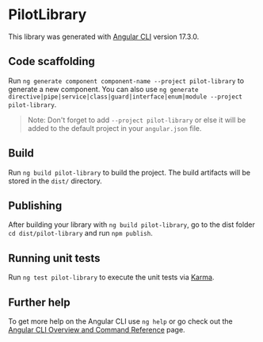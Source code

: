 # PilotLibrary

This library was generated with [Angular CLI](https://github.com/angular/angular-cli) version 17.3.0.

## Code scaffolding

Run `ng generate component component-name --project pilot-library` to generate a new component. You can also use `ng generate directive|pipe|service|class|guard|interface|enum|module --project pilot-library`.
> Note: Don't forget to add `--project pilot-library` or else it will be added to the default project in your `angular.json` file. 

## Build

Run `ng build pilot-library` to build the project. The build artifacts will be stored in the `dist/` directory.

## Publishing

After building your library with `ng build pilot-library`, go to the dist folder `cd dist/pilot-library` and run `npm publish`.

## Running unit tests

Run `ng test pilot-library` to execute the unit tests via [Karma](https://karma-runner.github.io).

## Further help

To get more help on the Angular CLI use `ng help` or go check out the [Angular CLI Overview and Command Reference](https://angular.io/cli) page.
